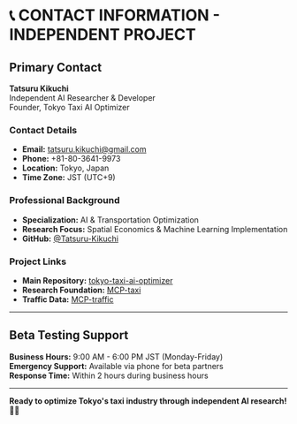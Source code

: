 # 📞 CONTACT INFORMATION - INDEPENDENT PROJECT

## Primary Contact
**Tatsuru Kikuchi**  
Independent AI Researcher & Developer  
Founder, Tokyo Taxi AI Optimizer

### Contact Details
- **Email:** tatsuru.kikuchi@gmail.com
- **Phone:** +81-80-3641-9973
- **Location:** Tokyo, Japan
- **Time Zone:** JST (UTC+9)

### Professional Background
- **Specialization:** AI & Transportation Optimization
- **Research Focus:** Spatial Economics & Machine Learning Implementation
- **GitHub:** [@Tatsuru-Kikuchi](https://github.com/Tatsuru-Kikuchi)

### Project Links
- **Main Repository:** [tokyo-taxi-ai-optimizer](https://github.com/Tatsuru-Kikuchi/tokyo-taxi-ai-optimizer)
- **Research Foundation:** [MCP-taxi](https://github.com/Tatsuru-Kikuchi/MCP-taxi)
- **Traffic Data:** [MCP-traffic](https://github.com/Tatsuru-Kikuchi/MCP-traffic)

---

## Beta Testing Support
**Business Hours:** 9:00 AM - 6:00 PM JST (Monday-Friday)  
**Emergency Support:** Available via phone for beta partners  
**Response Time:** Within 2 hours during business hours

---

**Ready to optimize Tokyo's taxi industry through independent AI research!** 🚕✨
